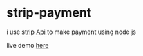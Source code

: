 # strip-payment

i use [strip Api ](https://stripe.com/)  to make payment using node js  <br/>

live demo [here](https://amr-strip-payment.herokuapp.com/)

